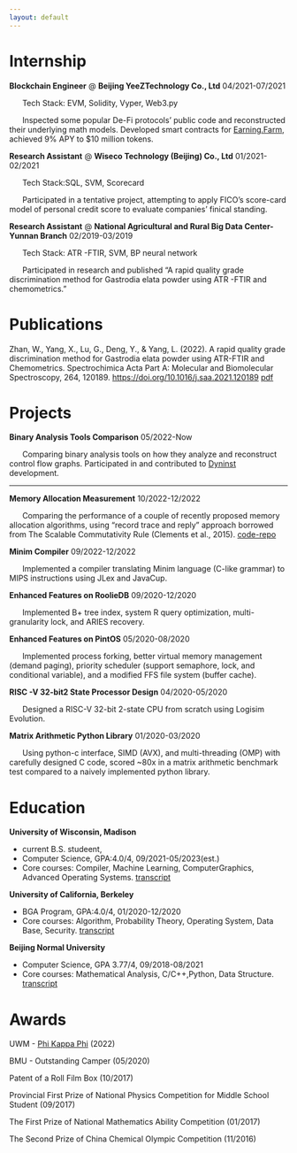 ```yaml
---
layout: default
---
```


# Internship
**Blockchain Engineer** @ **Beijing YeeZTechnology Co., Ltd** 
04/2021-07/2021

&nbsp;&nbsp;&nbsp;&nbsp;&nbsp;&nbsp;Tech Stack: EVM, Solidity, Vyper, Web3.py

&nbsp;&nbsp;&nbsp;&nbsp;&nbsp;&nbsp;Inspected some popular De-Fi protocols’ public code and reconstructed their underlying math models. Developed smart contracts for [Earning.Farm](https://earning.farm/), achieved 9% APY to $10 million tokens.


**Research Assistant** @ **Wiseco Technology (Beijing) Co., Ltd**
01/2021-02/2021

&nbsp;&nbsp;&nbsp;&nbsp;&nbsp;&nbsp;Tech Stack:SQL, SVM, Scorecard

&nbsp;&nbsp;&nbsp;&nbsp;&nbsp;&nbsp;Participated in a tentative project, attempting to apply FICO’s score-card model of personal credit score to evaluate companies’ finical standing.

**Research Assistant** @ **National Agricultural and Rural Big Data Center-Yunnan Branch**
02/2019-03/2019

&nbsp;&nbsp;&nbsp;&nbsp;&nbsp;&nbsp;Tech Stack: ATR -FTIR, SVM, BP neural network

&nbsp;&nbsp;&nbsp;&nbsp;&nbsp;&nbsp;Participated in research and published “A rapid quality grade discrimination method for Gastrodia elata powder using ATR -FTIR and chemometrics.”

# Publications

Zhan, W., Yang, X., Lu, G., Deng, Y., &amp; Yang, L. (2022). A rapid quality grade discrimination method for Gastrodia elata powder using ATR-FTIR and Chemometrics. Spectrochimica Acta Part A: Molecular and Biomolecular Spectroscopy, 264, 120189. https://doi.org/10.1016/j.saa.2021.120189 
[ pdf ](assets/A%20rapid%20quality%20grade%20discrimination%20method%20for%20Gastrodia%20elata%20powderusing%20ATR-FTIR%20and%20chemometrics.pdf)

# Projects

**Binary Analysis Tools Comparison**
05/2022-Now

&nbsp;&nbsp;&nbsp;&nbsp;&nbsp;&nbsp;Comparing binary analysis tools on how they analyze and reconstruct control flow graphs. Participated in and contributed to [Dyninst](https://github.com/dyninst/dyninst) development.


---

**Memory Allocation Measurement**
10/2022-12/2022

&nbsp;&nbsp;&nbsp;&nbsp;&nbsp;&nbsp;Comparing the performance of a couple of recently proposed memory allocation algorithms, using “record trace and reply” approach borrowed from The Scalable Commutativity Rule (Clements et al., 2015). [code-repo](https://github.com/evanwire/MemoryManagementSim)


**Minim Compiler**
09/2022-12/2022

&nbsp;&nbsp;&nbsp;&nbsp;&nbsp;&nbsp;Implemented a compiler translating Minim language (C-like grammar) to MIPS instructions using JLex and JavaCup.


**Enhanced Features on RoolieDB**
09/2020-12/2020

&nbsp;&nbsp;&nbsp;&nbsp;&nbsp;&nbsp;Implemented B+ tree index, system R query optimization, multi-granularity lock, and ARIES recovery.


**Enhanced Features on PintOS**
05/2020-08/2020

&nbsp;&nbsp;&nbsp;&nbsp;&nbsp;&nbsp;Implemented  process  forking,  better  virtual  memory  management  (demand  paging), priority scheduler (support semaphore, lock, and conditional variable), and a modified FFS file system (buffer cache).

**RISC -V 32-bit2 State Processor Design**
04/2020-05/2020

&nbsp;&nbsp;&nbsp;&nbsp;&nbsp;&nbsp;Designed a RISC-V 32-bit 2-state CPU from scratch using Logisim Evolution.


**Matrix Arithmetic Python Library**
01/2020-03/2020

&nbsp;&nbsp;&nbsp;&nbsp;&nbsp;&nbsp;Using python-c interface,  SIMD (AVX), and multi-threading (OMP) with carefully designed C  code, scored ~80x in a matrix arithmetic benchmark test compared to a naively implemented python library.



# Education

**University of Wisconsin, Madison**
* current B.S. studeent, 
* Computer Science, GPA:4.0/4, 09/2021-05/2023(est.)
* Core courses: Compiler, Machine Learning, ComputerGraphics, Advanced Operating Systems. [transcript](assets/transcript_uwm.pdf) 

**University of California, Berkeley**
* BGA Program, GPA:4.0/4, 01/2020-12/2020
* Core courses: Algorithm, Probability Theory, Operating System, Data Base, Security. [transcript](assets/transcript_ucb.pdf) 

**Beijing Normal University**
* Computer Science, GPA 3.77/4, 09/2018-08/2021
* Core courses: Mathematical Analysis, C/C++,Python, Data Structure. [transcript](assets/transcript_bnu.pdf) 

# Awards


UWM - [Phi Kappa Phi](assets/MembershipVerificationLetter.pdf) (2022)

BMU - Outstanding Camper (05/2020)

Patent of a Roll  Film  Box (10/2017)

Provincial  First  Prize  of National  Physics  Competition  for  Middle  School  Student  (09/2017)

The  First  Prize  of  National  Mathematics Ability Competition (01/2017)

The Second Prize of China Chemical Olympic Competition (11/2016)
